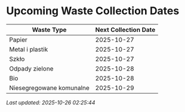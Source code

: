 # Upcoming Waste Collection Dates

| Waste Type | Next Collection Date |
|------------|----------------------|
| Papier | 2025-10-27 |
| Metal i plastik | 2025-10-27 |
| Szkło | 2025-10-27 |
| Odpady zielone | 2025-10-28 |
| Bio | 2025-10-28 |
| Niesegregowane komunalne | 2025-10-29 |


*Last updated: 2025-10-26 02:25:44*
